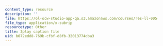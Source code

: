 ```yaml
---
content_type: resource
description: ''
file: https://ol-ocw-studio-app-qa.s3.amazonaws.com/courses/res-ll-005-mathematics-of-big-data-and-machine-learning-january-iap-2020/b672edd8769bcfbfd8fb32013774dba3_moJ7TQb5Fuk.srt
file_type: application/x-subrip
resourcetype: Other
title: 3play caption file
uid: b672edd8-769b-cfbf-d8fb-32013774dba3
---
```

